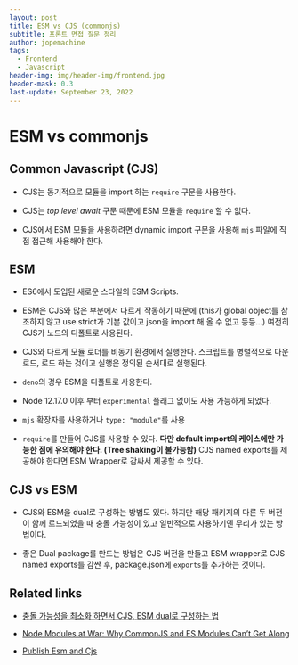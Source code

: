 ```yaml
---
layout: post
title: ESM vs CJS (commonjs)
subtitle: 프론트 면접 질문 정리
author: jopemachine
tags:
  - Frontend
  - Javascript
header-img: img/header-img/frontend.jpg
header-mask: 0.3
last-update: September 23, 2022
---
```


# ESM vs commonjs

## Common Javascript (CJS)

- CJS는 동기적으로 모듈을 import 하는 `require` 구문을 사용한다.

- CJS는 _top level await_ 구문 때문에 ESM 모듈을 `require` 할 수 없다.

- CJS에서 ESM 모듈을 사용하려면 dynamic import 구문을 사용해 `mjs` 파일에 직접 접근해 사용해야 한다.

## ESM

- ES6에서 도입된 새로운 스타일의 ESM Scripts.

- ESM은 CJS와 많은 부분에서 다르게 작동하기 때문에 (this가 global object를 참조하지 않고 use strict가 기본 값이고 json을 import 해 올 수 없고 등등...) 여전히 CJS가 노드의 디폴트로 사용된다.

- CJS와 다르게 모듈 로더를 비동기 환경에서 실행한다. 스크립트를 병렬적으로 다운로드, 로드 하는 것이고 실행은 정의된 순서대로 실행된다.

- `deno`의 경우 ESM을 디폴트로 사용한다.

- Node 12.17.0 이후 부터 `experimental` 플래그 없이도 사용 가능하게 되었다.

- `mjs` 확장자를 사용하거나 `type: "module"`를 사용

- `require`를 만들어 CJS를 사용할 수 있다. **다만 default import의 케이스에만 가능한 점에 유의해야 한다. (Tree shaking이 불가능함)** CJS named exports를 제공해야 한다면 ESM Wrapper로 감싸서 제공할 수 있다.

## CJS vs ESM

- CJS와 ESM을 dual로 구성하는 방법도 있다. 하지만 해당 패키지의 다른 두 버전이 함께 로드되었을 때 충돌 가능성이 있고 일반적으로 사용하기엔 무리가 있는 방법이다.

- 좋은 Dual package를 만드는 방법은 CJS 버전을 만들고 ESM wrapper로 CJS named exports를 감싼 후, package.json에 `exports`를 추가하는 것이다.

## Related links

- [충돌 가능성을 최소화 하면서 CJS, ESM dual로 구성하는 법](https://nodejs.org/api/packages.html#packages_dual_commonjs_es_module_packages)

- [Node Modules at War: Why CommonJS and ES Modules Can’t Get Along](https://redfin.engineering/node-modules-at-war-why-commonjs-and-es-modules-cant-get-along-9617135eeca1)

- [Publish Esm and Cjs](https://antfu.me/posts/publish-esm-and-cjs)